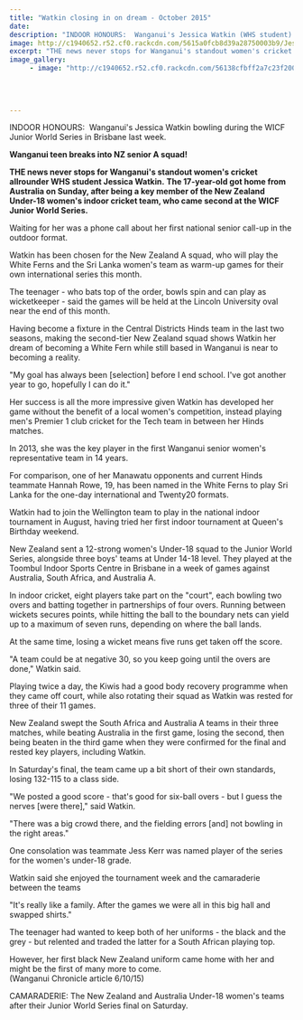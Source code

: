 ```yaml
---
title: "Watkin closing in on dream - October 2015"
date: 
description: "INDOOR HONOURS:  Wanganui's Jessica Watkin (WHS student) bowling during the WICF Junior World Series in Brisbane last week."
image: http://c1940652.r52.cf0.rackcdn.com/5615a0fcb8d39a28750003b9/Jessica_Watkins_NZ_U18_Indoor_Cricket_2105_indiv_photo.jpg
excerpt: "THE news never stops for Wanganui's standout women's cricket allrounder WHS student Jessica Watkin. The 17-year-old got home from Australia on Sunday, after being a key member of the New Zealand Under-18 women's indoor cricket team, who came second at the WICF Junior World Series."
image_gallery:
     - image: "http://c1940652.r52.cf0.rackcdn.com/56138cfbff2a7c23f2000009/Jessica-Watkin-U18-NZ-Cricket-team-6.10.15.jpg"
    
    
    
    
---
```


<p>INDOOR HONOURS: &nbsp;Wanganui's Jessica Watkin bowling during the WICF Junior World Series in Brisbane last week.</p>
<p><strong>Wanganui teen breaks into NZ senior A squad!</strong></p>
<p><strong>THE news never stops for Wanganui's standout women's cricket allrounder WHS student Jessica Watkin.</strong> <strong>The 17-year-old got home from Australia on Sunday, after being a key member of the New Zealand Under-18 women's indoor cricket team, who came second at the WICF Junior World Series.</strong></p>
<p>Waiting for her was a phone call about her first national senior call-up in the outdoor format.</p>
<p>Watkin has been chosen for the New Zealand A squad, who will play the White Ferns and the Sri Lanka women's team as warm-up games for their own international series this month.</p>
<p>The teenager - who bats top of the order, bowls spin and can play as wicketkeeper - said the games will be held at the Lincoln University oval near the end of this month.</p>
<p>Having become a fixture in the Central Districts Hinds team in the last two seasons, making the second-tier New Zealand squad shows Watkin her dream of becoming a White Fern while still based in Wanganui is near to becoming a reality.</p>
<p>"My goal has always been [selection] before I end school. I've got another year to go, hopefully I can do it."</p>
<p>Her success is all the more impressive given Watkin has developed her game without the benefit of a local women's competition, instead playing men's Premier 1 club cricket for the Tech team in between her Hinds matches.</p>
<p>In 2013, she was the key player in the first Wanganui senior women's representative team in 14 years.</p>
<p>For comparison, one of her Manawatu opponents and current Hinds teammate Hannah Rowe, 19, has been named in the White Ferns to play Sri Lanka for the one-day international and Twenty20 formats.</p>
<p>Watkin had to join the Wellington team to play in the national indoor tournament in August, having tried her first indoor tournament at Queen's Birthday weekend.</p>
<p>New Zealand sent a 12-strong women's Under-18 squad to the Junior World Series, alongside three boys' teams at Under 14-18 level. They played at the Toombul Indoor Sports Centre in Brisbane in a week of games against Australia, South Africa, and Australia A.</p>
<p>In indoor cricket, eight players take part on the "court", each bowling two overs and batting together in partnerships of four overs. Running between wickets secures points, while hitting the ball to the boundary nets can yield up to a maximum of seven runs, depending on where the ball lands.</p>
<p>At the same time, losing a wicket means five runs get taken off the score.</p>
<p>"A team could be at negative 30, so you keep going until the overs are done," Watkin said.</p>
<p>Playing twice a day, the Kiwis had a good body recovery programme when they came off court, while also rotating their squad as Watkin was rested for three of their 11 games.</p>
<p>New Zealand swept the South Africa and Australia A teams in their three matches, while beating Australia in the first game, losing the second, then being beaten in the third game when they were confirmed for the final and rested key players, including Watkin.</p>
<p>In Saturday's final, the team came up a bit short of their own standards, losing 132-115 to a class side.</p>
<p>"We posted a good score - that's good for six-ball overs - but I guess the nerves [were there]," said Watkin.</p>
<p>"There was a big crowd there, and the fielding errors [and] not bowling in the right areas."</p>
<p>One consolation was teammate Jess Kerr was named player of the series for the women's under-18 grade.</p>
<p>Watkin said she enjoyed the tournament week and the camaraderie between the teams</p>
<p>"It's really like a family. After the games we were all in this big hall and swapped shirts."</p>
<p>The teenager had wanted to keep both of her uniforms - the black and the grey - but relented and traded the latter for a South African playing top.</p>
<p>However, her first black New Zealand uniform came home with her and might be the first of many more to come.<br /><span>(Wanganui Chronicle article 6/10/15)</span>&nbsp;</p>
<p><span>CAMARADERIE: The New Zealand and Australia Under-18 women's teams after their Junior World Series final on Saturday.</span>&nbsp;</p>

